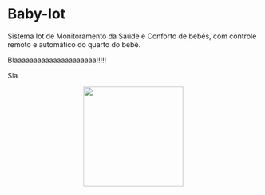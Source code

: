# Baby-Iot

Sistema Iot de Monitoramento da Saúde e Conforto de bebês, com controle remoto e automático do quarto do bebê.

Blaaaaaaaaaaaaaaaaaaaaa!!!!!

Sla

<div align="center">
<img src="https://user-images.githubusercontent.com/66453256/177552264-51a92664-a5d3-4e23-a97f-0f172c7dc3d8.png" width="200px" />
</div>
